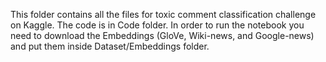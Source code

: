 This folder contains all the files for toxic comment classification challenge on Kaggle.
The code is in Code folder. In order to run the notebook you need to download the Embeddings (GloVe, Wiki-news, and Google-news) and put them inside Dataset/Embeddings folder.

